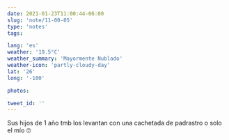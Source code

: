 ```yaml
---
date: 2021-01-23T11:00:44-06:00
slug: 'note/11-00-05'
type: 'notes'
tags:

lang: 'es'
weather: '19.5°C'
weather_summary: 'Mayormente Nublado'
weather-icon: 'partly-cloudy-day'
lat: '26'
long: '-100'

photos:

tweet_id: ''
---
```

Sus hijos de 1 año tmb los levantan con una cachetada de padrastro o solo el mío 🙄 